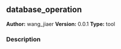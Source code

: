 ## database_operation

**Author:** wang_jiaer
**Version:** 0.0.1
**Type:** tool

### Description



